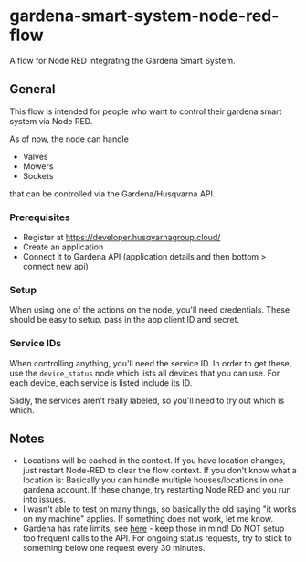 # gardena-smart-system-node-red-flow
A flow for Node RED integrating the Gardena Smart System.

## General

This flow is intended for people who want to control their gardena smart system via Node RED.

As of now, the node can handle 

* Valves
* Mowers
* Sockets

that can be controlled via the Gardena/Husqvarna API.

### Prerequisites

* Register at https://developer.husqvarnagroup.cloud/
* Create an application
* Connect it to Gardena API (application details and then bottom > connect new api)

### Setup

When using one of the actions on the node, you'll need credentials. These should be easy to setup, pass in the app client ID and secret.

### Service IDs

When controlling anything, you'll need the service ID. In order to get these, use the `device_status` node which lists all devices that you can use. For each device, each service is listed include its ID.

Sadly, the services aren't really labeled, so you'll need to try out which is which.


## Notes

* Locations will be cached in the context. If you have location changes, just restart Node-RED to clear the flow context. If you don't know what a location is: Basically you can handle multiple houses/locations in one gardena account. If these change, try restarting Node RED and you run into issues.
* I wasn't able to test on many things, so basically the old saying "it works on my machine" applies. If something does not work, let me know.
* Gardena has rate limits, see [here](https://developer.husqvarnagroup.cloud/apis/gardena-smart-system-api?tab=readme#rate-limits) - keep those in mind! Do NOT setup too frequent calls to the API. For ongoing status requests, try to stick to something below one request every 30 minutes.